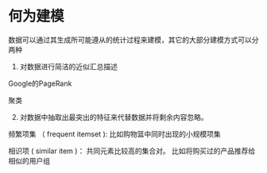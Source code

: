 # 何为建模

数据可以通过其生成所可能遵从的统计过程来建模，其它的大部分建模方式可以分两种

1. 对数据进行简洁的近似汇总描述

Google的PageRank

聚类

2. 对数据中抽取出最突出的特征来代替数据并将剩余内容忽略。

频繁项集 （ frequent itemset ): 比如购物篮中同时出现的小规模项集

相识项 ( similar item )： 共同元素比较高的集合对。 比如将购买过的产品推荐给相似的用户组



